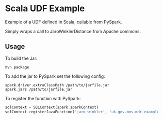 # Scala UDF Example

Example of a UDF defined in Scala, callable from PySpark.

Simply wraps a call to JaroWinklerDistance from Apache commons.

## Usage

To build the Jar:

    mvn package
    
To add the jar to PySpark set the following config:

    spark.driver.extraClassPath /path/to/jarfile.jar
    spark.jars /path/to/jarfile.jar
    
To register the function with PySpark:

```python
sqlContext = SQLContext(spark.sparkContext)
sqlContext.registerJavaFunction('jaro_winkler', 'uk.gov.ons.mdr.examples.JaroWinklerDistance', pyspark.sql.types.DoubleType())
```